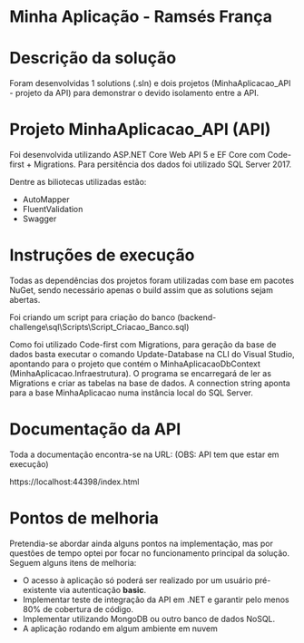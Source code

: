 # Minha Aplicação - Ramsés França

# Descrição da solução
Foram desenvolvidas 1 solutions (.sln) e dois projetos (MinhaAplicacao_API - projeto da API) para demonstrar o devido isolamento entre a API.

# Projeto MinhaAplicacao_API (API)
Foi desenvolvida utilizando ASP.NET Core Web API 5 e EF Core com Code-first + Migrations. Para persitência dos dados foi utilizado SQL Server 2017.

Dentre as biliotecas utilizadas estão:

- AutoMapper
- FluentValidation
- Swagger

# Instruções de execução

Todas as dependências dos projetos foram utilizadas com base em pacotes NuGet, sendo necessário apenas o build assim que as solutions sejam abertas.

Foi criando um script para criação do banco (backend-challenge\sql\Scripts\Script_Criacao_Banco.sql)

Como foi utilizado Code-first com Migrations, para geração da base de dados basta executar o comando Update-Database na CLI do Visual Studio, apontando para o projeto que contém o MinhaAplicacaoDbContext (MinhaAplicacao.Infraestrutura). O programa se encarregará de ler as Migrations e criar as tabelas na base de dados. A connection string aponta para a base MinhaAplicacao numa instância local do SQL Server.

# Documentação da API

Toda a documentação encontra-se na URL: (OBS: API tem que estar em execução)

https://localhost:44398/index.html

# Pontos de melhoria

Pretendia-se abordar ainda alguns pontos na implementação, mas por questões de tempo optei por focar no funcionamento principal da solução.
Seguem alguns itens de melhoria:

- O acesso à aplicação só poderá ser realizado por um usuário pré-existente via autenticação **basic**.
- Implementar teste de integração da API em .NET e garantir pelo menos 80% de cobertura de código.
- Implementar utilizando MongoDB ou outro banco de dados NoSQL.
- A aplicação rodando em algum ambiente em nuvem
